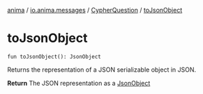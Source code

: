 [anima](../../index.md) / [io.anima.messages](../index.md) / [CypherQuestion](index.md) / [toJsonObject](./to-json-object.md)

# toJsonObject

`fun toJsonObject(): JsonObject`

Returns the representation of a JSON serializable object in JSON.

**Return**
The JSON representation as a [JsonObject](#)

